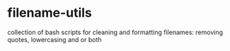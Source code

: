# filename-utils
collection of bash scripts for cleaning and formatting filenames: removing quotes, lowercasing and or both
